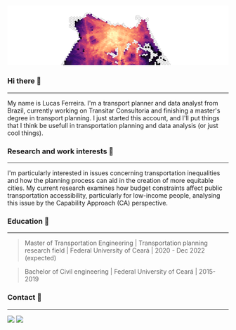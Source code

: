 
![](imgs/Rplot.png)

### Hi there 👋
---
My name is Lucas Ferreira. I'm a transport planner and data analyst from Brazil, currently working on Transitar Consultoria and finishing a master's degree in transport planning. I just started this account, and I'll put things that I think be usefull in transportation planning and data analysis (or just cool things).

### Research and work interests :bus:
---
I'm particularly interested in issues concerning transportation inequalities and how the planning process can aid in the creation of more equitable cities. My current research examines how budget constraints affect public transportation accessibility, particularly for low-income people, analysing this issue by the Capability Approach (CA) perspective. 

### Education :busstop:
---
> Master of Transportation Engineering | Transportation planning research field | Federal University of Ceará | 2020 - Dec 2022 (expected)

> Bachelor of Civil engineering | Federal University of Ceará | 2015-2019

### Contact :email:
---
[<img src="https://www.iconsdb.com/icons/download/color/2E3949/linkedin-4-32.png">](https://www.linkedin.com/in/lucas-sousa-ferreira/)
[<img src="https://www.iconsdb.com/icons/download/color/2E3949/github-9-32.png">](https://github.com/lucasferreira-tp)

